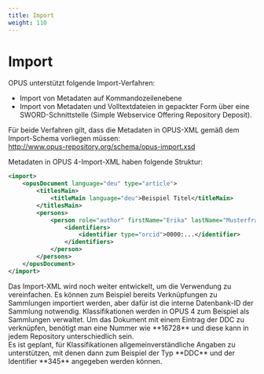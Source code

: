```yaml
---
title: Import
weight: 110
---
```


# Import

OPUS unterstützt folgende Import-Verfahren:

* Import von Metadaten auf Kommandozeilenebene
* Import von Metadaten und Volltextdateien in gepackter Form über eine SWORD-Schnittstelle (Simple Webservice Offering Repository Deposit).

Für beide Verfahren gilt, dass die Metadaten in OPUS-XML gemäß dem Import-Schema vorliegen müssen:
<br />
<http://www.opus-repository.org/schema/opus-import.xsd>

Metadaten in OPUS 4-Import-XML haben folgende Struktur:

``` xml
<import>
    <opusDocument language="deu" type="article">
        <titlesMain>
            <titleMain language="deu">Beispiel Titel</titleMain>
        </titlesMain>
        <persons>
            <person role="author" firstName="Erika" lastName="Musterfrau">
                <identifiers>
                    <identifier type="orcid">0000:...</identifier>
                </identifiers>
            </person>
        </persons>
    </opusDocument>
</import>
```

<p class="note" markdown="1">
Das Import-XML wird noch weiter entwickelt, um die Verwendung zu vereinfachen. Es können 
zum Beispiel bereits Verknüpfungen zu Sammlungen importiert werden, aber dafür ist die 
interne Datenbank-ID der Sammlung notwendig. Klassifikationen werden in OPUS 4 zum Beispiel 
als Sammlungen verwaltet. Um das Dokument mit einem Eintrag der DDC zu verknüpfen, benötigt 
man eine Nummer wie **16728** und diese kann in jedem Repository unterschiedlich sein. 
<br />
Es ist geplant, für Klassifikationen allgemeinverständliche Angaben zu unterstützen, mit 
denen dann zum Beispiel der Typ **DDC** und der Identifier **345** angegeben werden können. 
</p>
